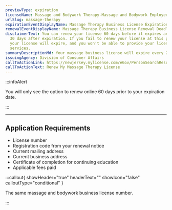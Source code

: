 ```yaml
---
previewType: expiration
licenseName: Massage and Bodywork Therapy-Massage and Bodywork Employer
urlSlug: massage-therapy
expirationEventDisplayName: Massage Therapy Business License Expiration
renewalEventDisplayName: Massage Therapy Business License Renewal Deadline
disclaimerText: You can renew your license 60 days before it expires and up to
  30 days after expiration. If you fail to renew your license at this point,
  your license will expire, and you won't be able to provide your licensed
  services.
summaryDescriptionMd: Your massage business license will expire every 2 years.
issuingAgency: Division of Consumer Affairs
callToActionLink: https://newjersey.mylicense.com/eGov/PersonSearchResults.aspx
callToActionText: Renew My Massage Therapy License
---
```

:::infoAlert

You will only see the option to renew online 60 days prior to your expiration date.

:::

---

## Application Requirements

- License number
- Registration code from your renewal notice
- Current mailing address
- Current business address
- Certificate of completion for continuing education
- Applicable fees paid

:::callout{ showHeader="true" headerText="" showIcon="false" calloutType="conditional" }

The same massage and bodywork business license number.

:::
